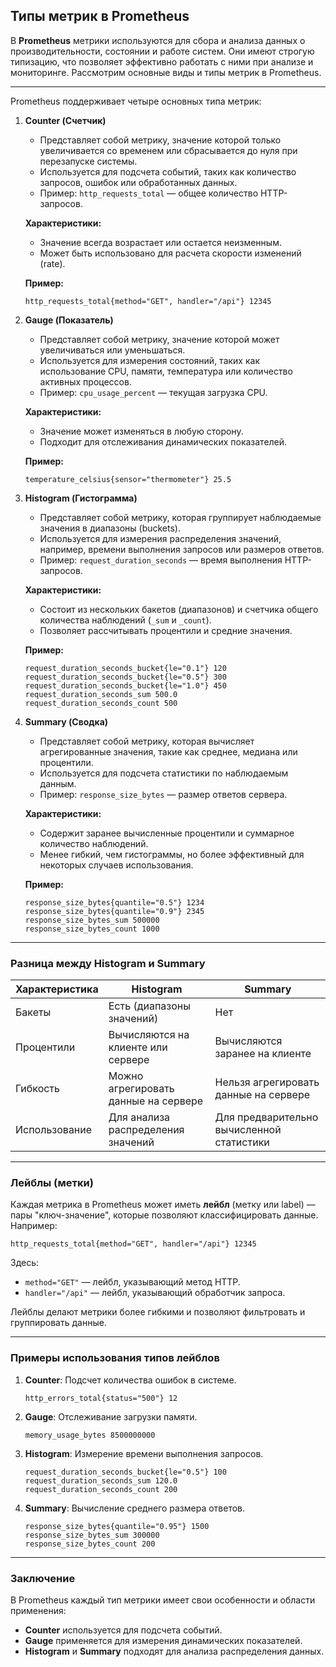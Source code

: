 ## **Типы метрик в Prometheus**

В **Prometheus** метрики используются для сбора и анализа данных о производительности, состоянии и работе систем. Они имеют строгую типизацию, что позволяет эффективно работать с ними при анализе и мониторинге. Рассмотрим основные виды и типы метрик в Prometheus.

---

Prometheus поддерживает четыре основных типа метрик:

1. **Counter (Счетчик)**  
   - Представляет собой метрику, значение которой только увеличивается со временем или сбрасывается до нуля при перезапуске системы.
   - Используется для подсчета событий, таких как количество запросов, ошибок или обработанных данных.
   - Пример: `http_requests_total` — общее количество HTTP-запросов.

   **Характеристики:**
   - Значение всегда возрастает или остается неизменным.
   - Может быть использовано для расчета скорости изменений (rate).

   **Пример:**
   ```plaintext
   http_requests_total{method="GET", handler="/api"} 12345
   ```

2. **Gauge (Показатель)**  
   - Представляет собой метрику, значение которой может увеличиваться или уменьшаться.
   - Используется для измерения состояний, таких как использование CPU, памяти, температура или количество активных процессов.
   - Пример: `cpu_usage_percent` — текущая загрузка CPU.

   **Характеристики:**
   - Значение может изменяться в любую сторону.
   - Подходит для отслеживания динамических показателей.

   **Пример:**
   ```plaintext
   temperature_celsius{sensor="thermometer"} 25.5
   ```

3. **Histogram (Гистограмма)**  
   - Представляет собой метрику, которая группирует наблюдаемые значения в диапазоны (buckets).
   - Используется для измерения распределения значений, например, времени выполнения запросов или размеров ответов.
   - Пример: `request_duration_seconds` — время выполнения HTTP-запросов.

   **Характеристики:**
   - Состоит из нескольких бакетов (диапазонов) и счетчика общего количества наблюдений (`_sum` и `_count`).
   - Позволяет рассчитывать процентили и средние значения.

   **Пример:**
   ```plaintext
   request_duration_seconds_bucket{le="0.1"} 120
   request_duration_seconds_bucket{le="0.5"} 300
   request_duration_seconds_bucket{le="1.0"} 450
   request_duration_seconds_sum 500.0
   request_duration_seconds_count 500
   ```

4. **Summary (Сводка)**  
   - Представляет собой метрику, которая вычисляет агрегированные значения, такие как среднее, медиана или процентили.
   - Используется для подсчета статистики по наблюдаемым данным.
   - Пример: `response_size_bytes` — размер ответов сервера.

   **Характеристики:**
   - Содержит заранее вычисленные процентили и суммарное количество наблюдений.
   - Менее гибкий, чем гистограммы, но более эффективный для некоторых случаев использования.

   **Пример:**
   ```plaintext
   response_size_bytes{quantile="0.5"} 1234
   response_size_bytes{quantile="0.9"} 2345
   response_size_bytes_sum 500000
   response_size_bytes_count 1000
   ```

---

### **Разница между Histogram и Summary**

| Характеристика         | Histogram                              | Summary                                |
|------------------------|----------------------------------------|----------------------------------------|
| Бакеты                 | Есть (диапазоны значений)              | Нет                                    |
| Процентили             | Вычисляются на клиенте или сервере     | Вычисляются заранее на клиенте         |
| Гибкость               | Можно агрегировать данные на сервере    | Нельзя агрегировать данные на сервере   |
| Использование          | Для анализа распределения значений      | Для предварительно вычисленной статистики |

---

### **Лейблы (метки)**

Каждая метрика в Prometheus может иметь **лейбл** (метку или label) — пары "ключ-значение", которые позволяют классифицировать данные. Например:
```plaintext
http_requests_total{method="GET", handler="/api"} 12345
```
Здесь:
- `method="GET"` — лейбл, указывающий метод HTTP.
- `handler="/api"` — лейбл, указывающий обработчик запроса.

Лейблы делают метрики более гибкими и позволяют фильтровать и группировать данные.

---

### **Примеры использования типов лейблов**

1. **Counter**: Подсчет количества ошибок в системе.
   ```plaintext
   http_errors_total{status="500"} 12
   ```

2. **Gauge**: Отслеживание загрузки памяти.
   ```plaintext
   memory_usage_bytes 8500000000
   ```

3. **Histogram**: Измерение времени выполнения запросов.
   ```plaintext
   request_duration_seconds_bucket{le="0.5"} 100
   request_duration_seconds_sum 120.0
   request_duration_seconds_count 200
   ```

4. **Summary**: Вычисление среднего размера ответов.
   ```plaintext
   response_size_bytes{quantile="0.95"} 1500
   response_size_bytes_sum 300000
   response_size_bytes_count 200
   ```

---

### **Заключение**

В Prometheus каждый тип метрики имеет свои особенности и области применения:
- **Counter** используется для подсчета событий.
- **Gauge** применяется для измерения динамических показателей.
- **Histogram** и **Summary** подходят для анализа распределения данных.

